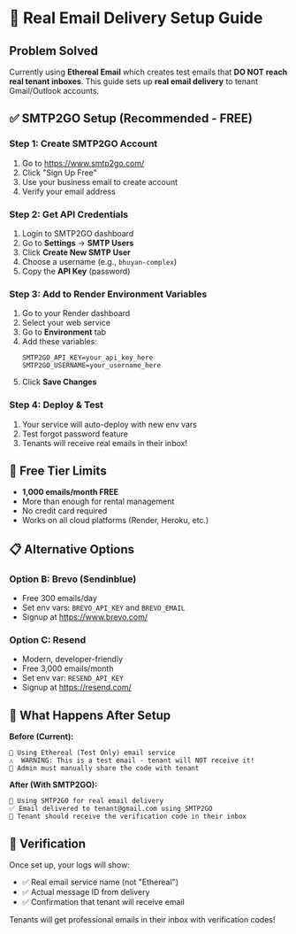 # 📧 Real Email Delivery Setup Guide

## Problem Solved
Currently using **Ethereal Email** which creates test emails that **DO NOT reach real tenant inboxes**. This guide sets up **real email delivery** to tenant Gmail/Outlook accounts.

## ✅ SMTP2GO Setup (Recommended - FREE)

### Step 1: Create SMTP2GO Account
1. Go to https://www.smtp2go.com/
2. Click "Sign Up Free" 
3. Use your business email to create account
4. Verify your email address

### Step 2: Get API Credentials
1. Login to SMTP2GO dashboard
2. Go to **Settings** → **SMTP Users**
3. Click **Create New SMTP User**
4. Choose a username (e.g., `bhuyan-complex`)
5. Copy the **API Key** (password)

### Step 3: Add to Render Environment Variables
1. Go to your Render dashboard
2. Select your web service
3. Go to **Environment** tab
4. Add these variables:
   ```
   SMTP2GO_API_KEY=your_api_key_here
   SMTP2GO_USERNAME=your_username_here
   ```
5. Click **Save Changes**

### Step 4: Deploy & Test
1. Your service will auto-deploy with new env vars
2. Test forgot password feature
3. Tenants will receive real emails in their inbox!

## 🎯 Free Tier Limits
- **1,000 emails/month FREE**
- More than enough for rental management
- No credit card required
- Works on all cloud platforms (Render, Heroku, etc.)

## 📋 Alternative Options

### Option B: Brevo (Sendinblue)
- Free 300 emails/day
- Set env vars: `BREVO_API_KEY` and `BREVO_EMAIL`
- Signup at https://www.brevo.com/

### Option C: Resend  
- Modern, developer-friendly
- Free 3,000 emails/month
- Set env var: `RESEND_API_KEY`
- Signup at https://resend.com/

## 🚀 What Happens After Setup

**Before (Current):**
```
📧 Using Ethereal (Test Only) email service
⚠️  WARNING: This is a test email - tenant will NOT receive it!
📱 Admin must manually share the code with tenant
```

**After (With SMTP2GO):**
```
🚀 Using SMTP2GO for real email delivery
✅ Email delivered to tenant@gmail.com using SMTP2GO
📧 Tenant should receive the verification code in their inbox
```

## 🔧 Verification
Once set up, your logs will show:
- ✅ Real email service name (not "Ethereal")
- ✅ Actual message ID from delivery
- ✅ Confirmation that tenant will receive email

Tenants will get professional emails in their inbox with verification codes!